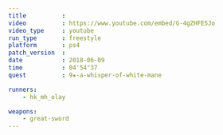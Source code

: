 ```yaml
---
title          :
video          : https://www.youtube.com/embed/G-4gZHFE5Jo
video_type     : youtube
run_type       : freestyle
platform       : ps4
patch_version  :
date           : 2018-06-09
time           : 04'54"37
quest          : 9★-a-whisper-of-white-mane

runners:
    - hk_mh_olay

weapons:
    - great-sword
---
```

